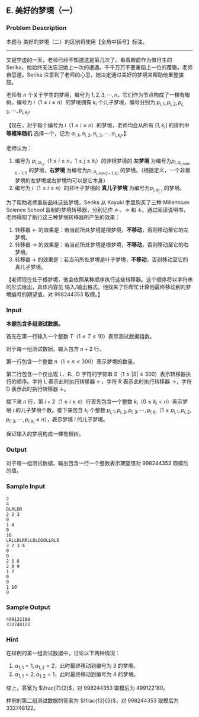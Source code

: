 ## E. 美好的梦境（一）

### Problem Description

本题与 美好的梦境（二）的区别将使用【全角中括号】标注。
- -----------------------------------------------------------------------

又是空虚的一天，老师已经不知道这是第几次了。看着眼前作为值日生的
Serika，他始终无法忘记她上一次的遭遇。千千万万不要重蹈上一位的覆辙，老师自思道。Serika
注意到了老师的心思，她决定通过美好的梦境来帮助他重整旗鼓。

老师有 $n$ 个关于学生的梦境，编号为 $1,2,3,\cdots,n$。它们作为节点构成了一棵有根树。编号为 $i$（$1\le i\le n$）的梦境拥有 $k_i$ 个儿子梦境，编号分别为 $p_{i,1},p_{i,2},p_{i,3},\cdots,p_{i,k_i}$。

【现在，对于每个编号为 $i$（$1\le i\le n$）的梦境，老师均会从所有 $[1,k_i]$ 的排列中 **等概率随机**
选择一个，记为 $a_{i,1},a_{i,2},a_{i,3},\cdots,a_{i,k_i}$。】

老师认为：

1.  编号为 $p_{i,a_{i,j}}$（$1\le i\le n$，$1\le j\le k_i$）的非根梦境的
    **左梦境** 为编号为$p_{i,a_{i,\max(j-1,1)}}$     的梦境，**右梦境** 为编号为$p_{i,a_{i,\min(j+1,k_i)}}$     的梦境。（根据定义，一个非根梦境的左梦境或右梦境均可以是它本身）
2.  编号为 $i$（$1\le i\le n$）的非叶子梦境的
    **真儿子梦境** 为编号为$p_{i,a_{i,1}}$     的梦境。

为了帮助老师重新品味这些梦境，Serika 从 Koyuki 手里购买了三种 Millennium
Science School 监制的梦境转移器，分别记作 ←、→ 和
↓。通过阅读说明书，老师得知了执行这三种梦境转移器所产生的效果：

1.  转移器 ←
    的效果是：若当前所处梦境是根梦境，**不移动**，否则移动至它的左梦境。
2.  转移器 →
    的效果是：若当前所处梦境是根梦境，**不移动**，否则移动至它的右梦境。
3.  转移器 ↓
    的效果是：若当前所处梦境是叶子梦境，**不移动**，否则移动至它的真儿子梦境。

【老师现在处于根梦境，他会依照某种顺序执行这些转移器。这个顺序将以字符串的形式给出，具体内容见
输入/输出格式。他找来了你帮忙计算他最终移动到的梦境编号的期望值，对 $998244353$ 取模。】

### Input

**本题包含多组测试数据。**

首先在第一行输入一个整数 $T$（$1\le T\le10$）表示测试数据组数。

对于每一组测试数据，输入包含 $n+2$ 行。

第一行包含一个整数 $n$（$1\le n\le 300$）表示梦境的数量。

第二行包含一个仅出现 L、R、D 字符的字符串 $S$（$1\le |S|\le 300$）表示转移器执行的顺序。字符
L 表示此时执行转移器 ←，字符 R 表示此时执行转移器 →，字符 D
表示此时执行转移器 ↓。

接下来 $n$ 行，第 $i+2$（$1\le i\le n$）行首先包含一个整数 $k_i$（$0\le k_i\lt n$）表示梦境 $i$ 的儿子梦境个数。接下来包含 $k_i$ 个整数 $p_{i,1},p_{i,2},p_{i,3},\cdots,p_{i,k_i}$（$1\le p_{i,1},p_{i,2},p_{i,3},\cdots,p_{i,k_i}\le n$），表示梦境 $i$ 的儿子梦境。

保证输入的梦境构成一棵有根树。

### Output

对于每一组测试数据，输出包含一行一个整数表示期望值对 $998244353$ 取模后的值。

### Sample Input

```plain
2
4
DLRLDR
2 2 3
0
1 4
0
10
LRLLDLRRLLDLDDDLLRLD
3 2 3 4
0
0
2 5 6
2 8 9
1 7
0
0
1 10
0
```

### Sample Output

```plain
499122180
332748122
```

### Hint

在样例的第一组测试数据中，讨论以下两种情况：

1.  $a_{1,1}=1,a_{1,2}=2$，此时最终移动到编号为 $3$ 的梦境。
2.  $a_{1,1}=2,a_{1,2}=1$，此时最终移动到编号为 $4$ 的梦境。

综上，答案为 $\frac{7}{2}$，对 $998244353$ 取模后为 $499122180$。

样例的第二组测试数据的答案为 $\frac{13}{3}$，对 $998244353$ 取模后为 $332748122$。

